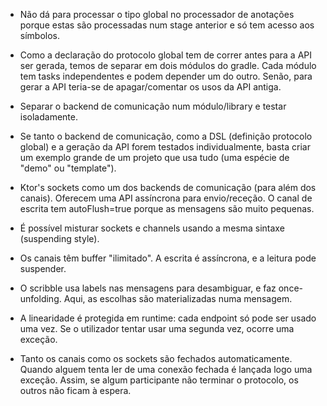 - Não dá para processar o tipo global no processador de anotações porque estas são processadas num stage anterior e só
  tem acesso aos símbolos.


- Como a declaração do protocolo global tem de correr antes para a API ser gerada, temos de separar em dois módulos do
  gradle. Cada módulo tem tasks independentes e podem depender um do outro.
  Senão, para gerar a API teria-se de apagar/comentar os usos da API antiga.


- Separar o backend de comunicação num módulo/library e testar isoladamente.


- Se tanto o backend de comunicação, como a DSL (definição protocolo global) e a geração da API forem testados
  individualmente, basta criar um exemplo grande de um projeto que usa tudo (uma espécie de "demo" ou "template").


- Ktor's sockets como um dos backends de comunicação (para além dos canais). Oferecem uma API assíncrona para
  envio/receção.
  O canal de escrita tem autoFlush=true porque as mensagens são muito pequenas.


- É possível misturar sockets e channels usando a mesma sintaxe (suspending style).


- Os canais têm buffer "ilimitado". A escrita é assíncrona, e a leitura pode suspender.


- O scribble usa labels nas mensagens para desambiguar, e faz once-unfolding.
  Aqui, as escolhas são materializadas numa mensagem.


- A linearidade é protegida em runtime: cada endpoint só pode ser usado uma vez.
  Se o utilizador tentar usar uma segunda vez, ocorre uma exceção.


- Tanto os canais como os sockets são fechados automaticamente.
  Quando alguem tenta ler de uma conexão fechada é lançada logo uma exceção.
  Assim, se algum participante não terminar o protocolo, os outros não ficam à espera.